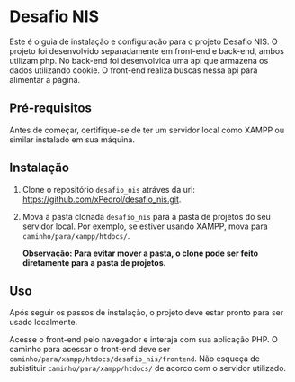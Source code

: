 # Desafio NIS

Este é o guia de instalação e configuração para o projeto Desafio NIS. O projeto foi desenvolvido
separadamente em front-end e back-end, ambos utilizam php.
No back-end foi desenvolvida uma api que armazena os dados utilizando cookie.
O front-end realiza buscas nessa api para alimentar a página.

## Pré-requisitos

Antes de começar, certifique-se de ter um servidor local como XAMPP ou similar instalado em sua máquina.

## Instalação

1. Clone o repositório `desafio_nis` atráves da url: https://github.com/xPedrol/desafio_nis.git.

2. Mova a pasta clonada `desafio_nis` para a pasta de projetos do seu servidor local. Por exemplo, se estiver usando
   XAMPP, mova para `caminho/para/xampp/htdocs/`.

    **Observação: Para evitar mover a pasta, o clone pode ser feito diretamente para a pasta de projetos.**

## Uso

Após seguir os passos de instalação, o projeto deve estar pronto para ser usado localmente.

Acesse o front-end pelo navegador e interaja com sua aplicação PHP. O caminho para acessar o front-end deve
ser `caminho/para/xampp/htdocs/desafio_nis/frontend`. Não esqueça de subistituir `caminho/para/xampp/htdocs/` de acorco com o servidor utilizado.
